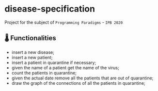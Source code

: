 # disease-specification

Project for the subject of `Programming Paradigms` - `IPB 2020`

## 🌡 Functionalities

- insert a new disease;
- insert a new patient;
- insert a patient in quarantine if necessary;
- given the name of a patient get the name of the virus;
- count the patients in quarantine;
- given the actual date remove all the patients that are out of quarantine;
- draw the graph of the connections of all the patients in quarantine;
